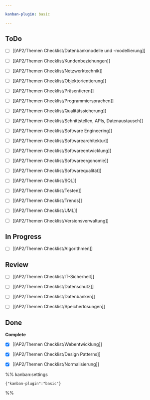 ```yaml
---

kanban-plugin: basic

---
```


## ToDo

- [ ] [[AP2/Themen Checklist/Datenbankmodelle und -modellierung]]
- [ ] [[AP2/Themen Checklist/Kundenbeziehungen]]
- [ ] [[AP2/Themen Checklist/Netzwerktechnik]]
- [ ] [[AP2/Themen Checklist/Objektorientierung]]
- [ ] [[AP2/Themen Checklist/Präsentieren]]
- [ ] [[AP2/Themen Checklist/Programmiersprachen]]
- [ ] [[AP2/Themen Checklist/Qualitätssicherung]]
- [ ] [[AP2/Themen Checklist/Schnittstellen, APIs, Datenaustausch]]
- [ ] [[AP2/Themen Checklist/Software Engineering]]
- [ ] [[AP2/Themen Checklist/Softwarearchitektur]]
- [ ] [[AP2/Themen Checklist/Softwareentwicklung]]
- [ ] [[AP2/Themen Checklist/Softwareergonomie]]
- [ ] [[AP2/Themen Checklist/Softwarequalität]]
- [ ] [[AP2/Themen Checklist/SQL]]
- [ ] [[AP2/Themen Checklist/Testen]]
- [ ] [[AP2/Themen Checklist/Trends]]
- [ ] [[AP2/Themen Checklist/UML]]
- [ ] [[AP2/Themen Checklist/Versionsverwaltung]]


## In Progress

- [ ] [[AP2/Themen Checklist/Algorithmen]]


## Review

- [ ] [[AP2/Themen Checklist/IT-Sicherheit]]
- [ ] [[AP2/Themen Checklist/Datenschutz]]
- [ ] [[AP2/Themen Checklist/Datenbanken]]
- [ ] [[AP2/Themen Checklist/Speicherlösungen]]


## Done

**Complete**
- [x] [[AP2/Themen Checklist/Webentwicklung]]
- [x] [[AP2/Themen Checklist/Design Patterns]]
- [x] [[AP2/Themen Checklist/Normalisierung]]




%% kanban:settings
```
{"kanban-plugin":"basic"}
```
%%